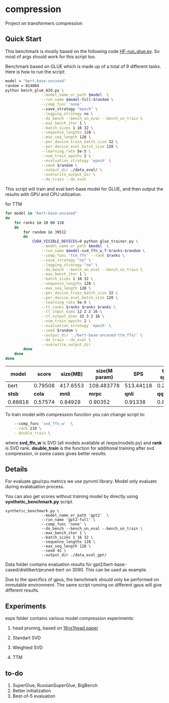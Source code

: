 # compression
Project on transformers compression


## Quick Start

This benchmark is mostly based on the following code [HF-run_glue.py](https://github.com/huggingface/transformers/blob/main/examples/pytorch/text-classification/run_glue.py). So most of args should work for this script too. 

Benchmark based on GLUE which is made up of a total of 9 different tasks. Here is how to run the script:

```bash
model = "bert-base-uncased"
random = 814084
python bench_glue_AIO.py \
				--model_name_or_path $model  \
				--run_name $model-full-$random \
				--comp_func 'none'
				--save_strategy "epoch" \
				--logging_strategy no \
				--do_bench --bench_on_eval --bench_on_train \
				--max_bench_iter 1 \
				--batch_sizes 1 16 32 \
				--sequence_lengths 128 \
				--max_seq_length 128 \
				--per_device_train_batch_size 32 \
				--per_device_eval_batch_size 128 \
				--learning_rate 5e-5 \
				--num_train_epochs 2 \
				--evaluation_strategy 'epoch' \
				--seed $random \
				--output_dir ./data_eval/ \
				--overwrite_output_dir \
				--do_train --do_eval 
```
This script will train and eval bert-base model for GLUE, and then output the results with GPU and CPU utilization.

for TTM
```bash
for model in "bert-base-uncased"
do
	for ranks in 10 60 110 
	do
		for random in 39512 
		do
			CUDA_VISIBLE_DEVICES=0 python glue_trainer.py \
				--model_name_or_path $model  \
				--run_name $model-svd_ffn_w_T-$ranks-$random \
				--comp_func 'ttm_ffn' --rank $ranks \
				--save_strategy "no" \
				--logging_strategy "no" \
				--do_bench --bench_on_eval --bench_on_train \
				--max_bench_iter 1 \
				--batch_sizes 1 16 32 \
				--sequence_lengths 128 \
				--max_seq_length 128 \
				--per_device_train_batch_size 32 \
				--per_device_eval_batch_size 128 \
				--learning_rate 5e-5 \
				--tt_ranks $ranks $ranks $ranks \
				--tt_input_dims 12 2 2 16 \
				--tt_output_dims 32 3 2 16 \
				--num_train_epochs 2 \
				--evaluation_strategy 'epoch' \
				--seed $random \
				--output_dir './bert-base-uncased-ttm_ffn/' \
				--do_train --do_eval \
				--overwrite_output_dir
		done
	done
done
```

| model                  | score    | size(MB) | size(M param) | SPS       | train speed | inf speed | used_cpu | used_cpu_mem | used_gpu | used_gpu_mem |
|------------------------|----------|----------|---------------|-----------|-------------|-----------|----------|--------------|----------|--------------|
| bert | 0.79508  | 417.6553 | 109.483778    | 513.44118 | 0.21948     | 0.078     | 35.40032 | 2644.8       | 44.9     | 1599         |
| **stsb**               | **cola** | **mnli** | **mrpc**      | **qnli**  | **qqp**     | **rte**   | **sst2** | **wnli**     |          |              |
| 0.88816                | 0.57574  | 0.84928  | 0.90352       | 0.91338   | 0.87682     | 0.67508   | 0.92432  | 0.5493       |          |              |

To train model with compression function you can change script to:
```bash
	--comp_func 'svd_ffn_w'  \
    --rank 210 \
    --double_train \
```
where __svd_ffn_w__ is SVD (all models available at /exps/models.py) and __rank__ is SVD rank. __double_train__ is the function for additional training after svd compression, in some cases gives better results.


## Details

For evaluate gpu/cpu metrics we use pynvml library. Model only evaluate during evalatuation process.

You can also get scores without training model by directly using __synthetic_benchmark.py__ script.
```
synthetic_benchmark.py \
				--model_name_or_path 'gpt2'  \
				--run_name 'gpt2-full' \
				--comp_func 'none' \
				--do_bench --bench_on_eval --bench_on_train \
				--max_bench_iter 1 \
				--batch_sizes 1 16 32 \
				--sequence_lengths 128 \
				--max_seq_length 128 \
				--seed 42 \
				--output_dir ./data_eval_gpt/
```

Data folder contains evaluation results for gpt2/bert-base-cased/distilbert/pruned-bert on 3090. This can be used as example.

Due to the specifics of gpus, the benchmark should only be performed on immutable environment. The same script running on different gpus will give different results. 

## Experiments

exps folder contains various model compression experiments:

1. head pruning, based on [16vs1head paper](https://github.com/huggingface/transformers/tree/main/examples/research_projects/bertology)

2. Standart SVD

3. Weighted SVD

4. TTM

## to-do

1. SuperGlue, RussianSuperGlue, BigBench
2. Better initialization
3. Best-of-5 evaluation
